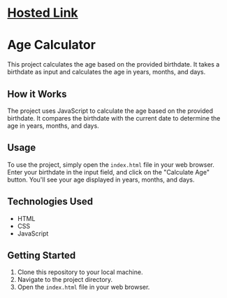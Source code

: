 # [Hosted Link](https://mohit15-web.github.io/keyboardCode/)

# Age Calculator

This project calculates the age based on the provided birthdate. It takes a birthdate as input and calculates the age in years, months, and days.

## How it Works

The project uses JavaScript to calculate the age based on the provided birthdate. It compares the birthdate with the current date to determine the age in years, months, and days.

## Usage

To use the project, simply open the `index.html` file in your web browser. Enter your birthdate in the input field, and click on the "Calculate Age" button. You'll see your age displayed in years, months, and days.

## Technologies Used

- HTML
- CSS
- JavaScript

## Getting Started

1. Clone this repository to your local machine.
2. Navigate to the project directory.
3. Open the `index.html` file in your web browser.
